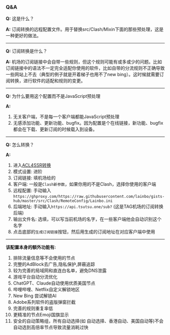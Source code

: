 ### Q&A
**Q:** 这是什么？

**A:** 订阅转换的远程配置文件。用于替换src/Clash/Mixin下面的那些预处理，这是一种更好的做法。

---
**Q:** 订阅转换是什么？

**A:** 机场的订阅链接中会自带一些规则，但这个规则可能有或多或少的问题。比如订阅链接中的语法不一定完全适配你使用的软件，比如自带的分流规则不正确导致一些网站上不去（典型的例子就是开着梯子也用不了new bing）。这时候就需要订阅转换，进行软件的适配和规则的变更。

---

**Q:** 为什么要用这个配置而不是JavaScript预处理

**A:** 

1. 无关客户端，不是每一个客户端都能JavaScript预处理
2. 无感添加功能、更新功能、bugfix。因为配置是个在线链接，新功能、bugfix都会在下载、更新订阅的时候载入到设备。

---

**Q:** 怎么转换？

**A:** 
1. 进入[ACL4SSR转换](https://acl4ssr-sub.github.io/)
2. 模式设置: 进阶
3. 订阅链接: 填机场给的
4. 客户端: 一般是`Clash新参数`，如果你用的不是Clash，选择你使用的客户端
5. 远程配置: 手动输入`https://ghproxy.com/https://raw.githubusercontent.com/lainbo/gists-hub/master/src/Clash/RemoteConfig/Lainbo.ini`
6. 后端地址: 手动输入`https://api.tsutsu.one/sub?` (这是TAG机场的订阅转换后端)
7. 输出文件名: 选填，可以写当前机场的名字，在一些客户端他会自动识别这个名字
8. 点击底部的`生成订阅链接`按钮，然后用生成的订阅地址在对应客户端中使用

---

**该配置本身的额外功能有:**
1. 排除流量信息等不会使用的节点
2. 完整的AdBlock去广告,隐私保护,屏蔽追踪
3. 较为完善的局域网和直连白名单，避免DNS泄露
4. 游戏平台自动分流优化
5. ChatGPT、Claude自动使用优质美国节点
6. 哔哩哔哩、Netflix自定义解锁地区
7. New Bing 尝试解锁AI
8. Adobe系列软件的盗版弹窗拦截
9. 完善的规则重复率低
10. 更精准的节点Emoji国旗显示
11. 安全的自动策略组，所有自动选择(如 自动选择、香港自动、美国自动等)不会自动选到高倍率节点导致流量消耗过快


